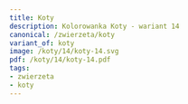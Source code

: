 ```yaml
---
title: Koty
description: Kolorowanka Koty - wariant 14
canonical: /zwierzeta/koty
variant_of: koty
image: /koty/14/koty-14.svg
pdf: /koty/14/koty-14.pdf
tags:
- zwierzeta
- koty
---
```

